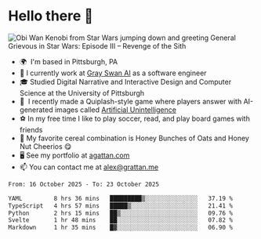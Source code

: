 <!--
**GameDog9988/GameDog9988** is a ✨ _special_ ✨ repository because its `README.md` (this file) appears on your GitHub profile.

Here are some ideas to get you started:

- 🔭 I’m currently working on ...
- 🌱 I’m currently learning ...
- 👯 I’m looking to collaborate on ...
- 🤔 I’m looking for help with ...
- 💬 Ask me about ...
- 📫 How to reach me: ...
- 😄 Pronouns: ...
- ⚡ Fun fact: ...
-->



Hello there 👋
==================================

![Obi Wan Kenobi from Star Wars jumping down and greeting General Grievous in Star Wars: Episode III – Revenge of the Sith](https://github.com/agrattan0820/agrattan0820/assets/51346343/689e56eb-29be-46a5-a079-28ea727b5f7e)


- 🌍  I'm based in Pittsburgh, PA
- 🦢  I currently work at [Gray Swan AI](https://www.grayswan.ai) as a software engineer
- 🎓  Studied Digital Narrative and Interactive Design and Computer Science at the University of Pittsburgh
- 👾  I recently made a Quiplash-style game where players answer with AI-generated images called [Artificial Unintelligence](https://github.com/agrattan0820/artificial-unintelligence)
- ⚽  In my free time I like to play soccer, read, and play board games with friends
- 🥣  My favorite cereal combination is Honey Bunches of Oats and Honey Nut Cheerios 😋
- 🖥️  See my portfolio at [agattan.com](http://agrattan.com/)
- 📫  You can contact me at [alex@grattan.me](mailto:alex@grattan.me)

<!--START_SECTION:waka-->

```txt
From: 16 October 2025 - To: 23 October 2025

YAML         8 hrs 36 mins   █████████▒░░░░░░░░░░░░░░░   37.19 %
TypeScript   4 hrs 57 mins   █████▒░░░░░░░░░░░░░░░░░░░   21.41 %
Python       2 hrs 15 mins   ██▒░░░░░░░░░░░░░░░░░░░░░░   09.76 %
Svelte       1 hr 48 mins    ██░░░░░░░░░░░░░░░░░░░░░░░   07.82 %
Markdown     1 hr 35 mins    █▓░░░░░░░░░░░░░░░░░░░░░░░   06.90 %
```

<!--END_SECTION:waka-->
